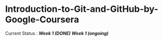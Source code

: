 # Introduction-to-Git-and-GitHub-by-Google-Coursera
Current Status :
***Week 1 (DONE)***
***Week 1 (ongoing)***